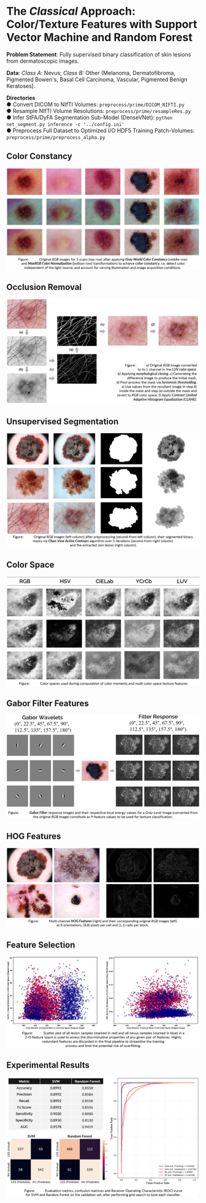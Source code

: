 # The *Classical* Approach: Color/Texture Features with Support Vector Machine and Random Forest
**Problem Statement**: Fully supervised binary classification of skin lesions from dermatoscopic images. 

**Data**: *Class A*: Nevus; *Class B:* Other (Melanoma, Dermatofibroma, Pigmented Bowen's, Basal Cell Carcinoma, Vascular, Pigmented Benign Keratoses). 
 
**Directories**  
  ● Convert DICOM to NIfTI Volumes: `preprocess/prime/DICOM_NIFTI.py`  
  ● Resample NIfTI Volume Resolutions: `preprocess/prime/resampleRes.py`  
  ● Infer StFA/DyFA Segmentation Sub-Model (DenseVNet): `python net_segment.py inference -c '../config.ini'`  
  ● Preprocess Full Dataset to Optimized I/O HDF5 Training Patch-Volumes: `preprocess/prime/preprocess_alpha.py`               


## Color Constancy  
![Color Constancy](./reports/images/pre_wbcc.png)
   
    
## Occlusion Removal  
![Hair Removal](reports/images/occlusion_clahe.png)
  
    
## Unsupervised Segmentation 
![Unsupervised Segmentation](reports/images/segmentation_ac.png) 


## Color Space 
![Color Space](reports/images/colorspace.png)


## Gabor Filter Features
![Gabor Filter Features](reports/images/gabor.png)


## HOG Features 
![HOG Features](reports/images/hog.png) 


## Feature Selection
![Feature Selection](reports/images/feature_selection.png) 


## Experimental Results
![Experimental Results](reports/images/results.png)
